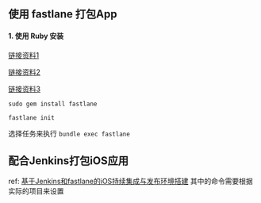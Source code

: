 ## 使用 fastlane 打包App

#### 1. 使用 Ruby 安装

[链接资料1](https://www.jianshu.com/p/192c09cc8e27)

[链接资料2](https://juejin.im/post/5a7b10bb6fb9a0636263bfd5#heading-10)

[链接资料3](https://www.jianshu.com/p/aa34e6ac47cc)


` sudo gem install fastlane `

` fastlane init `

选择任务来执行
`bundle exec fastlane`

## 配合Jenkins打包iOS应用

ref: [基于Jenkins和fastlane的iOS持续集成与发布环境搭建](https://www.jianshu.com/p/db5fe7fed9f3)
其中的命令需要根据实际的项目来设置